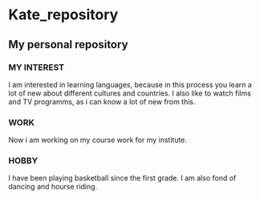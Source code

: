 # Kate_repository
## My personal repository 

 ### MY INTEREST 
I am interested in learning languages, because in this process you learn a lot of new about different cultures and countries. I also like to watch films and TV programms, as i can know a lot of new from this.
 ### WORK
 Now i am working on my course work for my institute.
 ### HOBBY
 I have been playing basketball since the first grade. I am also fond of dancing and hourse riding.
